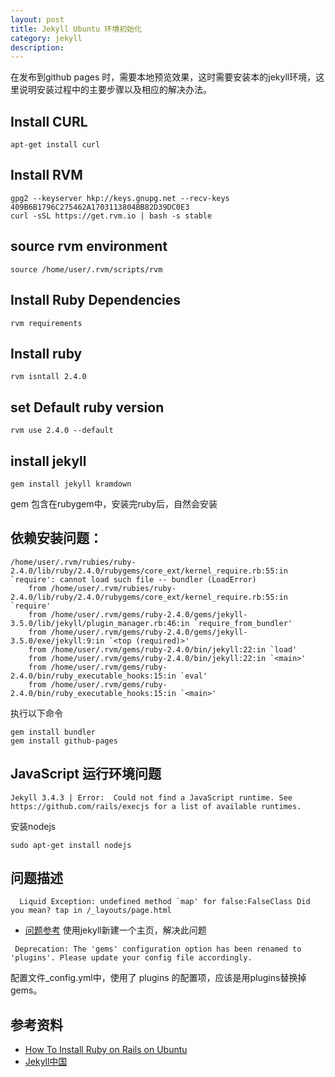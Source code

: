 ```yaml
---
layout: post
title: Jekyll Ubuntu 环境初始化
category: jekyll
description: 
---
```


在发布到github pages 时，需要本地预览效果，这时需要安装本的jekyll环境，这里说明安装过程中的主要步骤以及相应的解决办法。

## Install CURL

```
apt-get install curl
```

## Install RVM 

```
gpg2 --keyserver hkp://keys.gnupg.net --recv-keys 409B6B1796C275462A1703113804BB82D39DC0E3
curl -sSL https://get.rvm.io | bash -s stable
```

## source rvm environment

```
source /home/user/.rvm/scripts/rvm
```

## Install Ruby Dependencies 

```
rvm requirements
```

## Install ruby

```
rvm isntall 2.4.0
```

## set Default ruby version

```
rvm use 2.4.0 --default
```

## install jekyll

```
gem install jekyll kramdown
```
gem 包含在rubygem中，安装完ruby后，自然会安装


## 依赖安装问题：
```
/home/user/.rvm/rubies/ruby-2.4.0/lib/ruby/2.4.0/rubygems/core_ext/kernel_require.rb:55:in `require': cannot load such file -- bundler (LoadError)
	from /home/user/.rvm/rubies/ruby-2.4.0/lib/ruby/2.4.0/rubygems/core_ext/kernel_require.rb:55:in `require'
	from /home/user/.rvm/gems/ruby-2.4.0/gems/jekyll-3.5.0/lib/jekyll/plugin_manager.rb:46:in `require_from_bundler'
	from /home/user/.rvm/gems/ruby-2.4.0/gems/jekyll-3.5.0/exe/jekyll:9:in `<top (required)>'
	from /home/user/.rvm/gems/ruby-2.4.0/bin/jekyll:22:in `load'
	from /home/user/.rvm/gems/ruby-2.4.0/bin/jekyll:22:in `<main>'
	from /home/user/.rvm/gems/ruby-2.4.0/bin/ruby_executable_hooks:15:in `eval'
	from /home/user/.rvm/gems/ruby-2.4.0/bin/ruby_executable_hooks:15:in `<main>'

```
执行以下命令

```
gem install bundler
gem install github-pages
```

## JavaScript 运行环境问题 

```
Jekyll 3.4.3 | Error:  Could not find a JavaScript runtime. See https://github.com/rails/execjs for a list of available runtimes.
```

安装nodejs

```
sudo apt-get install nodejs
```

## 问题描述

```
  Liquid Exception: undefined method `map' for false:FalseClass Did you mean? tap in /_layouts/page.html

```

* [问题参考](https://github.com/github/pages-gem/issues/351) 使用jekyll新建一个主页，解决此问题

```
 Deprecation: The 'gems' configuration option has been renamed to 'plugins'. Please update your config file accordingly.
```
配置文件_config.yml中，使用了 plugins 的配置项，应该是用plugins替换掉gems。

## 参考资料

* [How To Install Ruby on Rails on Ubuntu](https://tecadmin.net/install-ruby-on-rails-on-ubuntu/)
* [Jekyll中国](http://jekyllcn.com/)